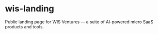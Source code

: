 # wis-landing
Public landing page for WIS Ventures — a suite of AI-powered micro SaaS products and tools.
